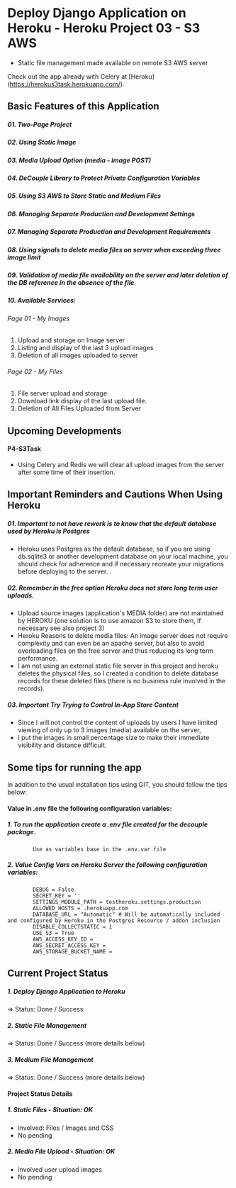 # Deploy Django Application on Heroku - Heroku Project 03 - S3 AWS
* Static file management made available on remote S3 AWS server

Check out the app already with Celery at [Heroku] (https://herokus3task.herokuapp.com/).

## Basic Features of this Application
##### 01. Two-Page Project
##### 02. Using Static Image
##### 03. Media Upload Option (media - image POST)
##### 04. DeCouple Library to Protect Private Configuration Variables
##### 05. Using S3 AWS to Store Static and Medium Files
##### 06. Managing Separate Production and Development Settings
##### 07. Managing Separate Production and Development Requirements
##### 08. Using signals to delete media files on server when exceeding three image limit
##### 09. Validation of media file availability on the server and later deletion of the DB reference in the absence of the file.
##### 10. Available Services:
###### Page 01 - My Images
   01. Upload and storage on Image server
   02. Listing and display of the last 3 upload images
   03. Deletion of all images uploaded to server
###### Page 02 - My Files
   01. File server upload and storage
   02. Download link display of the last upload file.
   03. Deletion of All Files Uploaded from Server

## Upcoming Developments
#### P4-S3Task
* Using Celery and Redis we will clear all upload images from the server after some time of their insertion.
           
## Important Reminders and Cautions When Using Heroku
##### 01. Important to not have rework is to know that the default database used by Heroku is Postgres
* Heroku uses Postgres as the default database, so if you are using db.sqlite3 or another development database on your local machine, you should check for adherence and if necessary recreate your migrations before deploying to the server. .
##### 02. Remember in the free option Heroku does not store long term user uploads.
* Upload source images (application's MEDIA folder) are not maintained by HEROKU (one solution is to use amazon S3 to store them, if necessary see also project 3)
* Heroku Reasons to delete media files: An image server does not require complexity and can even be an apache server, but also to avoid overloading files on the free server and thus reducing its long term performance.
* I am not using an external static file server in this project and heroku deletes the physical files, so I created a condition to delete database records for these deleted files (there is no business rule involved in the records).
##### 03. Important Try Trying to Control In-App Store Content
* Since I will not control the content of uploads by users I have limited viewing of only up to 3 images (media) available on the server,
* I put the images in small percentage size to make their immediate visibility and distance difficult.

## Some tips for running the app
 In addition to the usual installation tips using GIT, you should follow the tips below:
 
#### Value in .env file the following configuration variables:
 
##### 1. To run the application create a .env file created for the decouple package.
            Use as variables base in the .env.var file
            
##### 2. Value Config Vars on Heroku Server the following configuration variables:
            DEBUG = False
            SECRET_KEY = ''
            SETTINGS_MODULE_PATH = testheroku.settings.production
            ALLOWED_HOSTS = .herokuapp.com
            DATABASE_URL = "Automatic" # Will be automatically included and configured by Heroku in the Postgres Resource / addon inclusion
            DISABLE_COLLECTSTATIC = 1
            USE_S3 = True
            AWS_ACCESS_KEY_ID =
            AWS_SECRET_ACCESS_KEY =
            AWS_STORAGE_BUCKET_NAME =
                          
## Current Project Status
##### 1. Deploy Django Application to Heroku
=> Status: Done / Success
##### 2. Static File Management
=> Status: Done / Success (more details below)
##### 3. Medium File Management
=> Status: Done / Success (more details below)

#### Project Status Details

##### 1. Static Files - Situation: OK
* Involved: Files / Images and CSS
* No pending

##### 2. Media File Upload - Situation: OK
* Involved user upload images
* No pending